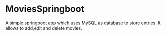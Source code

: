 # MoviesSpringboot
A simple springboot app which uses MySQL as database to store entries. It allows to add,edit and delete movies.
